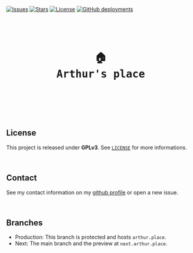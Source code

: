 [![Issues](https://img.shields.io/github/issues/arthurfiorette/place?logo=github&label=Issues)](https://github.com/arthurfiorette/place/issues)
[![Stars](https://img.shields.io/github/stars/arthurfiorette/place?logo=github&label=Stars)](https://github.com/arthurfiorette/place/stargazers)
[![License](https://img.shields.io/github/license/arthurfiorette/place?label=License)](https://github.com/arthurfiorette/place/blob/main/LICENSE)
[![GitHub deployments](https://img.shields.io/github/deployments/arthurfiorette/place/Production?label=Deployment)](https://github.com/arthurfiorette/place/deployments)

<br />

<div align="center">
  <pre>
  <h1>🏠
Arthur's place</h1>
  </pre>
  <br />
</div>

<br />

## License

This project is released under **GPLv3**. See [`LICENSE`](LICENSE) for more informations.

<br />

## Contact

See my contact information on my [github profile](https://github.com/arthurfiorette) or
open a new issue.

<br />

## Branches

- Production: This branch is protected and hosts `arthur.place`.
- Next: The main branch and the preview at `next.arthur.place`.

<br />
